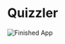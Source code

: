 


# Quizzler 



![Finished App](https://github.com/londonappbrewery/Images/blob/master/quizzler-demo.gif)




